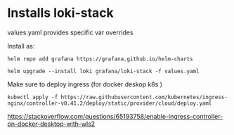 # Installs loki-stack 

values.yaml provides specific var overrides

Install as:

```
helm repo add grafana https://grafana.github.io/helm-charts

helm upgrade --install loki grafana/loki-stack -f values.yaml
```

Make sure to deploy ingress (for docker deskop k8s )

```
kubectl apply -f https://raw.githubusercontent.com/kubernetes/ingress-nginx/controller-v0.41.2/deploy/static/provider/cloud/deploy.yaml
```
https://stackoverflow.com/questions/65193758/enable-ingress-controller-on-docker-desktop-with-wls2


